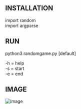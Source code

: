 ## INSTALLATION

import random<br>
import argparse<br>

## RUN

python3 randomgame.py [default]<br>


-h = help<br>
-s = start<br>
-e = end<br>


## IMAGE

![image](https://user-images.githubusercontent.com/23361796/83189925-5e048980-a151-11ea-9ecb-82439e94b675.png)
